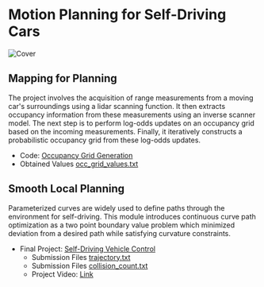 # Motion Planning for Self-Driving Cars

![Cover](./media/cover.gif)

## Mapping for Planning

The project involves the acquisition of range measurements from a moving car's surroundings using a lidar scanning function. It then extracts occupancy information from these measurements using an inverse scanner model. The next step is to perform log-odds updates on an occupancy grid based on the incoming measurements. Finally, it iteratively constructs a probabilistic occupancy grid from these log-odds updates.

- Code: [Occupancy Grid Generation](./Part1/Module_2_Assessment.ipynb)
- Obtained Values [occ_grid_values.txt](./Part1/occ_grid_values.txt)



## Smooth Local Planning

Parameterized curves are widely used to define paths through the environment for self-driving. This module introduces continuous curve path optimization as a two point boundary value problem which minimized deviation from a desired path while satisfying curvature constraints.

- Final Project: [Self-Driving Vehicle Control](./Part2/final_project)
  - Submission Files [trajectory.txt](./Part2/trajectory.txt)
  - Submission Files [collision_count.txt](./Part2/collision_count.txt)
  - Project Video: [Link](https://github.com/vipinrai8/Autonomous-Vehicle-Motion-Planning-and-Perception/blob/main/Motion_Planning/media/MotionPlanning.mp4)


